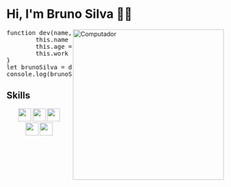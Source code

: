 # Hi, I'm Bruno Silva 👋😃

<img src="https://user-images.githubusercontent.com/102771408/171034419-2bb83d93-19c4-4e21-994c-b1c49a5add75.png" width="350px" align="right" alt="Computador">

<pre>
function dev(name, age, work) {
        this.name = name;
        this.age = age;
        this.work = work;
}
let brunoSilva = dev('Bruno Silva', 21, 'Front-End Developer');
console.log(brunoSilva);
</pre>

## Skills
<!-- ![HTML](https://img.shields.io/badge/HTML5-E34F26?style=for-the-badge&logo=html5&logoColor=white)&nbsp;
![CSS](https://img.shields.io/badge/CSS3-1572B6?style=for-the-badge&logo=css3&logoColor=white)&nbsp;
![JavaScript](https://img.shields.io/badge/JavaScript-F7DF1E?style=for-the-badge&logo=javascript&logoColor=black)&nbsp;
![TypeScript](https://img.shields.io/badge/TypeScript-007ACC?style=for-the-badge&logo=typescript&logoColor=white)&nbsp;
![React.js](https://img.shields.io/badge/React-20232A?style=for-the-badge&logo=react&logoColor=61DAFB)&nbsp; -->
<div align="center">
        <img height="30" src="https://img.shields.io/badge/HTML5-E34F26?style=for-the-badge&logo=html5&logoColor=white">
        <img height="30" src="https://img.shields.io/badge/CSS3-1572B6?style=for-the-badge&logo=css3&logoColor=white">
        <img height="30" src="https://img.shields.io/badge/Sass-CC6699?style=for-the-badge&logo=sass&logoColor=white">
<div/>
<div align="center">
        <img height="30" src="https://img.shields.io/badge/JavaScript-F7DF1E?style=for-the-badge&logo=javascript&logoColor=black">
        <img height="30" src="https://img.shields.io/badge/React-20232A?style=for-the-badge&logo=react&logoColor=61DAFB">
<div/>

